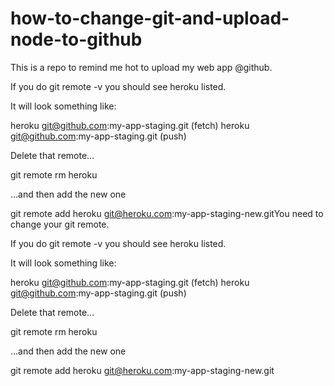 # how-to-change-git-and-upload-node-to-github
This is a repo to remind me hot to upload my web app @github. 


If you do git remote -v you should see heroku listed.

It will look something like:

heroku  git@github.com:my-app-staging.git (fetch)
heroku  git@github.com:my-app-staging.git (push)

Delete that remote...

git remote rm heroku

...and then add the new one

git remote add heroku git@heroku.com:my-app-staging-new.gitYou need to change your git remote.

If you do git remote -v you should see heroku listed.

It will look something like:

heroku  git@github.com:my-app-staging.git (fetch)
heroku  git@github.com:my-app-staging.git (push)

Delete that remote...

git remote rm heroku

...and then add the new one

git remote add heroku git@heroku.com:my-app-staging-new.git
